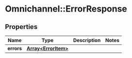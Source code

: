 # Omnichannel::ErrorResponse

## Properties
Name | Type | Description | Notes
------------ | ------------- | ------------- | -------------
**errors** | [**Array&lt;ErrorItem&gt;**](ErrorItem.md) |  | 


